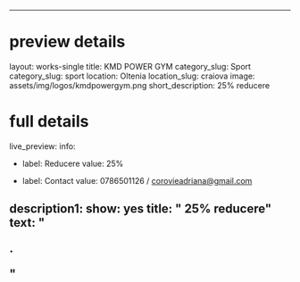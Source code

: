 
---
# preview details
layout: works-single
title: KMD POWER GYM
category_slug: Sport
category_slug: sport
location: Oltenia
location_slug: craiova
image: assets/img/logos/kmdpowergym.png
short_description: 25% reducere

# full details
live_preview:
info:
  - label: Reducere
    value: 25%
    
  - label: Contact
    value: 0786501126 / corovieadriana@gmail.com

description1:
  show: yes
  title:  " 25% reducere"
  text: "<p>.</p>"
---


